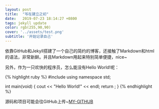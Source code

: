 ```yaml
---
layout: post
title:  "写在建立之初"
date:   2019-07-23 18:14:27 +0800
tags: jekyll update
color: rgb(255,90,90)
cover: '../assets/test.png'
subtitle: '开始记录自己'
---
```

依靠GitHub和Jekyll搭建了一个自己的简约的博客，还接触了Markdown和html的语法，非常新鲜。并且Markdown用起来特别简单便捷，nice~

另外，作为一只欢快的程序员，怎么能没有Hello World!呢：

{% highlight ruby %}
#include<iostream>
using namespace std;

int main(void)
{
	cout << "Hello World!" << endl;
	return ;
}
{% endhighlight %}

源码和项目可能会往GitHub上传~[MY-GITHUB][github]

[github]:   https://github.com/QY399
